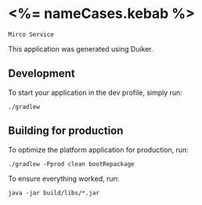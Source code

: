 # <%= nameCases.kebab %>

`Mirco Service`

This application was generated using Duiker.

## Development

To start your application in the dev profile, simply run:

    ./gradlew

## Building for production

To optimize the platform application for production, run:

    ./gradlew -Pprod clean bootRepackage

To ensure everything worked, run:

    java -jar build/libs/*.jar
